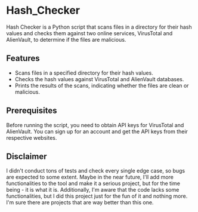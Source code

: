 # Hash_Checker
Hash Checker is a Python script that scans files in a directory for their hash values and checks them against two online services, VirusTotal and AlienVault, to determine if the files are malicious.

## Features
- Scans files in a specified directory for their hash values.
- Checks the hash values against VirusTotal and AlienVault databases.
- Prints the results of the scans, indicating whether the files are clean or malicious.

## Prerequisites
Before running the script, you need to obtain API keys for VirusTotal and AlienVault. You can sign up for an account and get the API keys from their respective websites.

## Disclaimer
I didn't conduct tons of tests and check every single edge case, so bugs are expected to some extent. Maybe in the near future, I'll add more functionalities to the tool and make it a serious project, but for the time being - it is what it is. Additionally, I'm aware that the code lacks some functionalities, but I did this project just for the fun of it and nothing more. I'm sure there are projects that are way better than this one.
